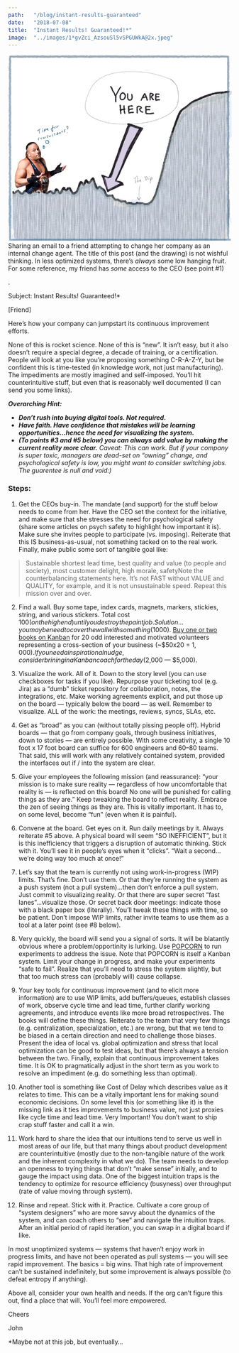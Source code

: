 ```yaml
---
path:	"/blog/instant-results-guaranteed"
date:	"2018-07-08"
title:	"Instant Results! Guaranteed!*"
image:	"../images/1*gvZci_AzsouSl5vSPGUWkA@2x.jpeg"
---
```


![](../images/1*gvZci_AzsouSl5vSPGUWkA@2x.jpeg)Sharing an email to a friend attempting to change her company as an internal change agent. The title of this post (and the drawing) is not wishful thinking. In less optimized systems, there’s *always* some low hanging fruit. For some reference, my friend has *some* access to the CEO (see point #1)

.

Subject: Instant Results! Guaranteed!*

[Friend]

Here’s how your company can jumpstart its continuous improvement efforts.

None of this is rocket science. None of this is “new”. It isn’t easy, but it also doesn’t require a special degree, a decade of training, or a certification. People will look at you like you’re proposing something C-R-A-Z-Y, but be confident this is time-tested (in knowledge work, not just manufacturing). The impediments are mostly imagined and self-imposed. You’ll hit counterintuitive stuff, but even that is reasonably well documented (I can send you some links).

***Overarching Hint:***

* ***Don’t rush into buying digital tools. Not required.***
* ***Have faith. Have confidence that mistakes will be learning opportunities…hence the need for visualizing the system.***
* ***(To points #3 and #5 below) you can always add value by making the current reality more clear.***
*Caveat: This can work. But if your company is super toxic, managers are dead-set on “owning” change, and psychological safety is low, you might want to consider switching jobs. The guarentee is null and void:)*

### Steps:

1. Get the CEOs buy-in. The mandate (and support) for the stuff below needs to come from her. Have the CEO set the context for the initiative, and make sure that she stresses the need for psychological safety (share some articles on psych safety to highlight how important it is). Make sure she invites people to participate (vs. imposing). Reiterate that this IS business-as-usual, not something tacked on to the real work. Finally, make public some sort of tangible goal like:


> Sustainable shortest lead time, best quality and value (to people and society), most customer delight, high morale, safetyNote the counterbalancing statements here. It’s not FAST without VALUE and QUALITY, for example, and it is not unsustainable speed. Repeat this mission over and over.

2. Find a wall. Buy some tape, index cards, magnets, markers, stickies, string, and various stickers. Total cost $100 (on the high end) until you destroy the paintjob. Solution…you maybe need to cover the wall with something ($1000). [Buy one or two books on Kanban](https://www.amazon.com/s/ref=nb_sb_noss?url=search-alias%3Ddigital-text&field-keywords=Kanban) for 20 odd interested and motivated volunteers representing a cross-section of your business (~$50x20 = $1,000). If you need a inspirational nudge, consider brining in a Kanban coach for the day ($2,000 — $5,000).

3. Visualize the work. All of it. Down to the story level (you can use checkboxes for tasks if you like). Repurpose your ticketing tool (e.g. Jira) as a “dumb” ticket repository for collaboration, notes, the integrations, etc. Make working agreements explicit, and put those up on the board — typically below the board — as well. Remember to visualize. ALL of the work: the meetings, reviews, syncs, SLAs, etc.

4. Get as “broad” as you can (without totally pissing people off). Hybrid boards — that go from company goals, through business initiatives, down to stories — are entirely possible. With some creativity, a single 10 foot x 17 foot board can suffice for 600 engineers and 60–80 teams. That said, this will work with any relatively contained system, provided the interfaces out if / into the system are clear.

5. Give your employees the following mission (and reassurance): “your mission is to make sure reality — regardless of how uncomfortable that reality is — is reflected on this board! No one will be punished for calling things as they are.” Keep tweaking the board to reflect reality. Embrace the zen of seeing things as they are. This is vitally important. It has to, on some level, become “fun” (even when it is painful).

6. Convene at the board. Get eyes on it. Run daily meetings by it. Always reiterate #5 above. A physical board will seem “SO INEFFICIENT”, but it is this inefficiency that triggers a disruption of automatic thinking. Stick with it. You’ll see it in people’s eyes when it “clicks”. “Wait a second…we’re doing way too much at once!”

7. Let’s say that the team is currently not using work-in-progress (WIP) limits. That’s fine. Don’t use them. Or that they’re running the system as a push system (not a pull system)…then don’t enforce a pull system. Just commit to visualizing reality. Or that there are super secret “fast lanes”…visualize those. Or secret back door meetings: indicate those with a black paper box (literally). You’ll tweak these things with time, so be patient. Don’t impose WIP limits, rather invite teams to use them as a tool at a later point (see #8 below).

8. Very quickly, the board will send you a signal of sorts. It will be blatantly obvious where a problem/opportinity is lurking. Use [POPCORN](https://www.slideshare.net/mobile/cperrone/popcornflow-continuous-evolution-through-ultrarapid-experimentation) to run experiments to address the issue. Note that POPCORN is itself a Kanban system. Limit your change in progress, and make your experiments “safe to fail”. Realize that you’ll need to stress the system slightly, but that too much stress can (probably will) cause collapse.

9. Your key tools for continuous improvement (and to elicit more information) are to use WIP limits, add buffers/queues, establish classes of work, observe cycle time and lead time, further clarify working agreements, and introduce events like more broad retrospectives. The books will define these things. Reiterate to the team that very few things (e.g. centralization, specialization, etc.) are wrong, but that we tend to be biased in a certain direction and need to challenge those biases. Present the idea of local vs. global optimization and stress that local optimization can be good to test ideas, but that there’s always a tension between the two. Finally, explain that continuous improvement takes time. It is OK to pragmatically adjust in the short term as you work to resolve an impediment (e.g. do something less than optimal).

10. Another tool is something like Cost of Delay which describes value as it relates to time. This can be a vitally important lens for making sound economic decisions. On some level this (or something like it) is the missing link as it ties improvements to business value, not just proxies like cycle time and lead time. Very Important! You don’t want to ship crap stuff faster and call it a win.

11. Work hard to share the idea that our intuitions tend to serve us well in most areas of our life, but that many things about product development are counterintuitive (mostly due to the non-tangible nature of the work and the inherent complexity in what we do). The team needs to develop an openness to trying things that don’t “make sense” initially, and to gauge the impact using data. One of the biggest intuition traps is the tendency to optimize for resource efficiency (busyness) over throughput (rate of value moving through system).

12. Rinse and repeat. Stick with it. Practice. Cultivate a core group of “system designers” who are more savvy about the dynamics of the system, and can coach others to “see” and navigate the intuition traps. After an initial period of rapid iteration, you can swap in a digital board if like.

In most unoptimized systems — systems that haven’t enjoy work in progress limits, and have not been operated as pull systems — you will see rapid improvement. The basics = big wins. That high rate of improvement can’t be sustained indefinitely, but some improvement is always possible (to defeat entropy if anything).

Above all, consider your own health and needs. If the org can’t figure this out, find a place that will. You’ll feel more empowered.

Cheers

John

*Maybe not at this job, but eventually…

